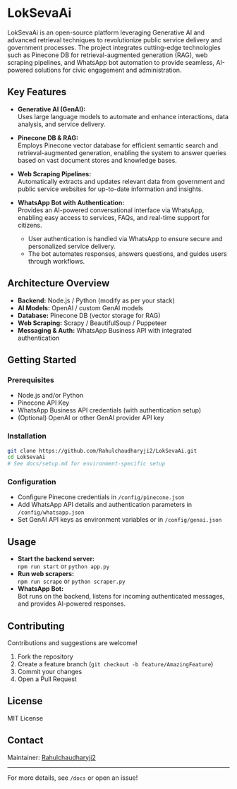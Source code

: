 # LokSevaAi

LokSevaAi is an open-source platform leveraging Generative AI and advanced retrieval techniques to revolutionize public service delivery and government processes. The project integrates cutting-edge technologies such as Pinecone DB for retrieval-augmented generation (RAG), web scraping pipelines, and WhatsApp bot automation to provide seamless, AI-powered solutions for civic engagement and administration.

## Key Features

- **Generative AI (GenAI):**  
  Uses large language models to automate and enhance interactions, data analysis, and service delivery.

- **Pinecone DB & RAG:**  
  Employs Pinecone vector database for efficient semantic search and retrieval-augmented generation, enabling the system to answer queries based on vast document stores and knowledge bases.

- **Web Scraping Pipelines:**  
  Automatically extracts and updates relevant data from government and public service websites for up-to-date information and insights.

- **WhatsApp Bot with Authentication:**  
  Provides an AI-powered conversational interface via WhatsApp, enabling easy access to services, FAQs, and real-time support for citizens.
  - User authentication is handled via WhatsApp to ensure secure and personalized service delivery.
  - The bot automates responses, answers questions, and guides users through workflows.

## Architecture Overview

- **Backend:** Node.js / Python (modify as per your stack)
- **AI Models:** OpenAI / custom GenAI models
- **Database:** Pinecone DB (vector storage for RAG)
- **Web Scraping:** Scrapy / BeautifulSoup / Puppeteer
- **Messaging & Auth:** WhatsApp Business API with integrated authentication

## Getting Started

### Prerequisites

- Node.js and/or Python
- Pinecone API Key
- WhatsApp Business API credentials (with authentication setup)
- (Optional) OpenAI or other GenAI provider API key

### Installation

```bash
git clone https://github.com/Rahulchaudharyji2/LokSevaAi.git
cd LokSevaAi
# See docs/setup.md for environment-specific setup
```

### Configuration

- Configure Pinecone credentials in `/config/pinecone.json`
- Add WhatsApp API details and authentication parameters in `/config/whatsapp.json`
- Set GenAI API keys as environment variables or in `/config/genai.json`

## Usage

- **Start the backend server:**  
  `npm run start` or `python app.py`
- **Run web scrapers:**  
  `npm run scrape` or `python scraper.py`
- **WhatsApp Bot:**  
  Bot runs on the backend, listens for incoming authenticated messages, and provides AI-powered responses.

## Contributing

Contributions and suggestions are welcome!

1. Fork the repository
2. Create a feature branch (`git checkout -b feature/AmazingFeature`)
3. Commit your changes
4. Open a Pull Request

## License

MIT License

## Contact

Maintainer: [Rahulchaudharyji2](https://github.com/Rahulchaudharyji2)

---

For more details, see `/docs` or open an issue!
